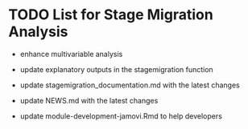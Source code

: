 # TODO List for Stage Migration Analysis

- enhance multivariable analysis

- update explanatory outputs in the stagemigration function

- update stagemigration_documentation.md with the latest changes

- update NEWS.md with the latest changes

- update module-development-jamovi.Rmd to help developers
